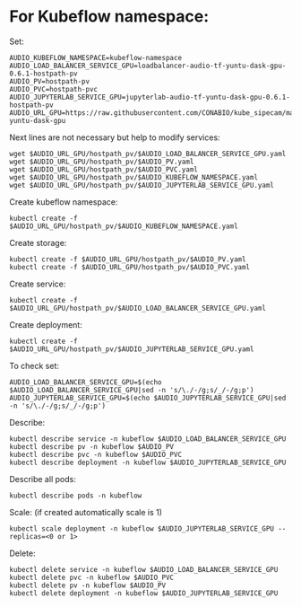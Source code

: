 # For Kubeflow namespace:

Set:

```
AUDIO_KUBEFLOW_NAMESPACE=kubeflow-namespace
AUDIO_LOAD_BALANCER_SERVICE_GPU=loadbalancer-audio-tf-yuntu-dask-gpu-0.6.1-hostpath-pv
AUDIO_PV=hostpath-pv
AUDIO_PVC=hostpath-pvc
AUDIO_JUPYTERLAB_SERVICE_GPU=jupyterlab-audio-tf-yuntu-dask-gpu-0.6.1-hostpath-pv
AUDIO_URL_GPU=https://raw.githubusercontent.com/CONABIO/kube_sipecam/master/minikube_sipecam/deployments/audio/tensorflow-yuntu-dask-gpu
```

Next lines are not necessary but help to modify services:

```
wget $AUDIO_URL_GPU/hostpath_pv/$AUDIO_LOAD_BALANCER_SERVICE_GPU.yaml
wget $AUDIO_URL_GPU/hostpath_pv/$AUDIO_PV.yaml
wget $AUDIO_URL_GPU/hostpath_pv/$AUDIO_PVC.yaml
wget $AUDIO_URL_GPU/hostpath_pv/$AUDIO_KUBEFLOW_NAMESPACE.yaml
wget $AUDIO_URL_GPU/hostpath_pv/$AUDIO_JUPYTERLAB_SERVICE_GPU.yaml
```

Create kubeflow namespace:

```
kubectl create -f $AUDIO_URL_GPU/hostpath_pv/$AUDIO_KUBEFLOW_NAMESPACE.yaml
```

Create storage:

```
kubectl create -f $AUDIO_URL_GPU/hostpath_pv/$AUDIO_PV.yaml
kubectl create -f $AUDIO_URL_GPU/hostpath_pv/$AUDIO_PVC.yaml
```


Create service:

```
kubectl create -f $AUDIO_URL_GPU/hostpath_pv/$AUDIO_LOAD_BALANCER_SERVICE_GPU.yaml
```

Create deployment:

```
kubectl create -f $AUDIO_URL_GPU/hostpath_pv/$AUDIO_JUPYTERLAB_SERVICE_GPU.yaml
```

To check set:

```
AUDIO_LOAD_BALANCER_SERVICE_GPU=$(echo $AUDIO_LOAD_BALANCER_SERVICE_GPU|sed -n 's/\./-/g;s/_/-/g;p')
AUDIO_JUPYTERLAB_SERVICE_GPU=$(echo $AUDIO_JUPYTERLAB_SERVICE_GPU|sed -n 's/\./-/g;s/_/-/g;p')
```

Describe:

```
kubectl describe service -n kubeflow $AUDIO_LOAD_BALANCER_SERVICE_GPU
kubectl describe pv -n kubeflow $AUDIO_PV
kubectl describe pvc -n kubeflow $AUDIO_PVC
kubectl describe deployment -n kubeflow $AUDIO_JUPYTERLAB_SERVICE_GPU
```

Describe all pods:

```
kubectl describe pods -n kubeflow
```

Scale: (if created automatically scale is 1)

```
kubectl scale deployment -n kubeflow $AUDIO_JUPYTERLAB_SERVICE_GPU --replicas=<0 or 1>
```

Delete:

```
kubectl delete service -n kubeflow $AUDIO_LOAD_BALANCER_SERVICE_GPU
kubectl delete pvc -n kubeflow $AUDIO_PVC
kubectl delete pv -n kubeflow $AUDIO_PV
kubectl delete deployment -n kubeflow $AUDIO_JUPYTERLAB_SERVICE_GPU
```
